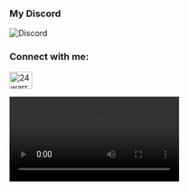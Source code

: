 ### My Discord
![Discord](https://discord.c99.nl/widget/theme-3/1175725280237731895.png)

<h3 align="left">Connect with me:</h3>
<p align="left">
<a href="https://instagram.com/24thwarraid" target="blank"><img align="center" src="https://raw.githubusercontent.com/rahuldkjain/github-profile-readme-generator/master/src/images/icons/Social/instagram.svg" alt="24warraid" height="30" width="40" /></a>
</p>

<video controls="true" autoplay="true" src="https://github.com/FunnyValentineOf/FunnyValentineOf/assets/100523022/8b9fe3a8-e4ee-4203-ad33-6b889f9cc7d2" ></video>
